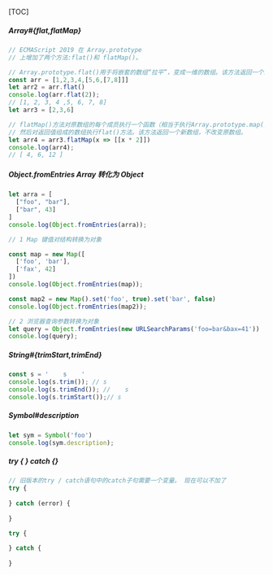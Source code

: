 [TOC]



##### Array#{flat,flatMap}

```js
// ECMAScript 2019 在 Array.prototype 
// 上增加了两个方法:flat()和 flatMap()。

// Array.prototype.flat()用于将嵌套的数组“拉平”，变成一维的数组。该方法返回一个新数组，对原数据没有影响。
const arr = [1,2,3,4,[5,6,[7,8]]]
let arr2 = arr.flat()
console.log(arr.flat(2));
// [1, 2, 3, 4 ,5, 6, 7, 8]
let arr3 = [2,3,6]

// flatMap()方法对原数组的每个成员执行一个函数（相当于执行Array.prototype.map()），
// 然后对返回值组成的数组执行flat()方法。该方法返回一个新数组，不改变原数组。
let arr4 = arr3.flatMap(x => [[x * 2]])
console.log(arr4);
// [ 4, 6, 12 ]
```

#####  Object.fromEntries Array 转化为 Object

```js
let arra = [
  ["foo", "bar"],
  ["bar", 43]
]
console.log(Object.fromEntries(arra)); 

// 1 Map 键值对结构转换为对象

const map = new Map([
  ['foo', 'bar'],
  ['fax', 42]
])
console.log(Object.fromEntries(map));

const map2 = new Map().set('foo', true).set('bar', false)
console.log(Object.fromEntries(map2));

// 2 浏览器查询参数转换为对象
let query = Object.fromEntries(new URLSearchParams('foo=bar&bax=41'))
console.log(query);
```

##### String#{trimStart,trimEnd}

```js
const s = '    s    '
console.log(s.trim()); // s
console.log(s.trimEnd()); //    s
console.log(s.trimStart());// s    
```

#####  Symbol#description

```js
let sym = Symbol('foo')
console.log(sym.description); 
```

##### try { } catch {}

```js
// 旧版本的try / catch语句中的catch子句需要一个变量。 现在可以不加了
try {
  
} catch (error) {
  
}

try {
  
} catch {
  
}
```

